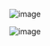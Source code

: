 ![image](https://github.com/user-attachments/assets/1a1bebb2-6d36-45c7-9b30-9c0b6d8d2999)

  ![image](https://github.com/user-attachments/assets/0a378ec0-8750-4d35-aec1-e90227902eb2)


